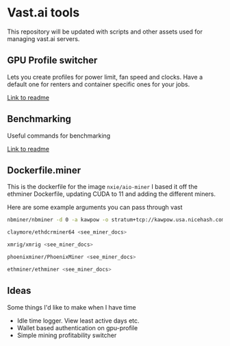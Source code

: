 # Vast.ai tools

This repository will be updated with scripts and other assets used for managing vast.ai servers.

## GPU Profile switcher

Lets you create profiles for power limit, fan speed and clocks. Have a default one for renters and container specific ones for your jobs.

[Link to readme](./gpu-profile/README.md)

## Benchmarking

Useful commands for benchmarking

[Link to readme](./benchmark/README.md)

## Dockerfile.miner

This is the dockerfile for the image `nxie/aio-miner`
I based it off the ethminer Dockerfile, updating CUDA to 11 and adding the different miners.

Here are some example arguments you can pass through vast
```bash
nbminer/nbminer -d 0 -a kawpow -o stratum+tcp://kawpow.usa.nicehash.com:3385 -u youraddress.9:d=3072
```

```bash
claymore/ethdcrminer64 <see_miner_docs>
```

```bash
xmrig/xmrig <see_miner_docs>
```

```bash
phoenixminer/PhoenixMiner <see_miner_docs>
```
```bash
ethminer/ethminer <see_miner_docs>
```

## Ideas

Some things I'd like to make when I have time

- Idle time logger. View least active days etc.
- Wallet based authentication on gpu-profile
- Simple mining profitability switcher
